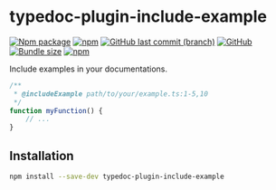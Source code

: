 # typedoc-plugin-include-example

[![Npm package](https://img.shields.io/npm/v/typedoc-plugin-include-example.svg)](https://www.npmjs.com/package/typedoc-plugin-include-example)
[![npm](https://img.shields.io/npm/dw/typedoc-plugin-include-example)](https://www.npmjs.com/package/typedoc-plugin-include-example)
[![GitHub last commit (branch)](https://img.shields.io/github/last-commit/ferdodo/typedoc-plugin-include-example/master)](https://github.com/ferdodo/typedoc-plugin-include-example)
[![GitHub](https://img.shields.io/github/license/ferdodo/typedoc-plugin-include-example)](https://github.com/ferdodo/typedoc-plugin-include-example)
[![Bundle size](https://img.shields.io/bundlephobia/minzip/typedoc-plugin-include-example)](https://bundlephobia.com/package/typedoc-plugin-include-example)
[![npm](https://img.shields.io/badge/demo-blue)](https://ferdodo.github.io/typedoc-plugin-include-example/)

Include examples in your documentations.

```typescript
/**
 * @includeExample path/to/your/example.ts:1-5,10
 */
function myFunction() {
    // ...
}
```

## Installation

```bash
npm install --save-dev typedoc-plugin-include-example
```
